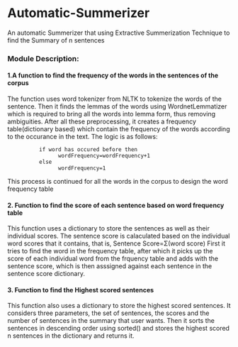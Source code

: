 # Automatic-Summerizer
An automatic Summerizer that using Extractive Summerization Technique to find the Summary of n sentences
### Module Description:
 #### 1.A function to find the frequency of the words in the sentences of the corpus
   The function uses word tokenizer from NLTK to tokenize the words of the sentence. Then it finds the lemmas of the words using WordnetLemmatizer which is required to bring all the words into lemma form, thus removing ambiguities. After all these preprocessing, it creates a frequency table(dictionary based) which contain the frequency of the words according to the occurance in the text. The logic is as follows:
   
              if word has occured before then
                    wordFrequency=wordFrequency+1
              else
                    wordFrequency=1
                  
   This process is continued for all the words in the corpus to design the word frequency table
     
#### 2. Function to find the score of each sentence based on word frequency table
  This function uses a dictionary to store the sentences as well as their individual scores. The sentence score is calaculated based on the individual word scores that it contains, that is,
                  Sentence Score=Σ(word score)
   First it tries to find the word in the frequency table, after which it picks up the score of each individual word from the frquency table and adds with the sentence score, which is then asssigned against each sentence in the sentence score dictionary.
   
#### 3. Function to find  the Highest scored sentences
  This function also uses a dictionary to store the highest scored sentences.  It considers three parameters, the set of sentences, the scores and the number of sentences in the summary that user wants. Then it sorts the sentences in descending order using sorted() and stores the highest scored n sentences in the dictionary and returns it.  
